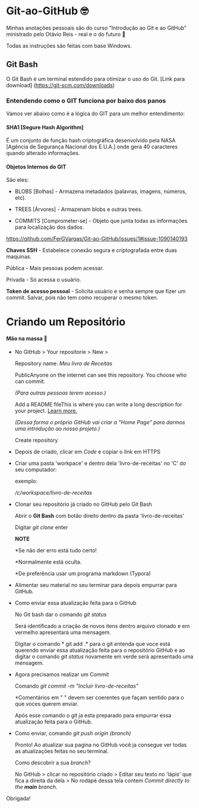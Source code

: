 # Git-ao-GitHub 🤓

Minhas anotações pessoais são do curso "Introdução ao Git e ao GitHub" ministrado pelo Otávio Reis - real e o do futuro 🤭

Todas as instruções são feitas com base Windows.


## Git Bash

O Git Bash é um terminal estendido para otimizar o uso do Git.
[Link para download] (https://git-scm.com/downloads)

### Entendendo como o GIT funciona por baixo dos panos

Vamos ver abaixo como é a lógica do GIT para um melhor entendimento:

#### SHA1 [Segure Hash Algorithm]  

 É um conjunto de função hash criptográfica desenvolvido pela NASA [Agência de Segurança Nacional dos E.U.A.] onde gera 40 caracteres quando alterado informações. 

 #### Objetos Internos do GIT

 São eles:

* BLOBS [Bolhas] - Armazena metadados (palavras, imagens, números, etc). 
 
* TREES [Árvores] - Armazenam blobs e outras trees. 
 
* COMMITS [Comprometer-se] - Objeto que junta todas as informações para localização dos dados.



https://github.com/FerGVargas/Git-ao-GitHub/issues/1#issue-1090140193



**Chaves SSH** - Estabelece conexão segura e criptografada entre duas maquinas.

Pública - Mais pessoas podem acessar.

Privada - Só acessa o usuário.



**Token de acesso pessoal** - Solicita usuário e senha sempre que fizer um commit. Salvar, pois não tem como recuperar o mesmo token.





# Criando um Repositório

#### **Mão na massa** :muscle:



* No GitHub > Your repositorie > New > 

  Repository name: *Meu livro de Receitas*

  PublicAnyone on the internet can see this repository. You choose who can commit.

  *(Para outras pessoas terem acesso.)*

  Add a README fileThis is where you can write a long description for your project. [Learn more.](https://docs.github.com/github/creating-cloning-and-archiving-repositories/about-readmes)

  *(Dessa forma o próprio GitHub vai criar a "Home Page" para darmos uma introdução ao nosso projeto.)*

  Create repository

   

* Depois de criado, clicar em *Code* e copiar o link em  HTTPS

* Criar uma pasta 'workpace'  e dentro dela 'livro-de-receitas' no 'C' do seu computador:

  exemplo: 

  */c/workspace/livro-de-receitas*

* Clonar seu repositório já criado no GitHub pelo Git Bash

  Abrir o **Git Bash** com botão direito dentro da pasta 'livro-de-receitas' 

  Digitar *git clone* enter

  

  **NOTE**

  *Se não der erro está tudo certo!

  *Normalmente está oculta.

  *De preferência usar um programa markdown (Typora)

  

* Alimentar seu material no seu terminar para depois empurrar para GitHub.

* Como enviar essa atualização feita para o GitHub 

  No Git bash dar o comando *git status*

  Será identificado a criação de novos itens dentro arquivo clonado e em vermelho apresentará uma mensagem.

  Digitar o comando * git add .* para o git entenda que voce está querendo enviar essa atualização feita para o repositório GitHub e ao digitar o comando *git status* novamente em verde será apresentado uma mensagem. 

* Agora precisamos realizar um Commit 

  Comando *git commit -m "Incluir livro-de-receitas"* 

  *Comentários em " " devem ser coerentes que façam sentido para o que voces querem enviar.

  Após esse comando o git ja esta preparado para empurrar essa atualização feita para o GitHub.

   

* Como enviar, comando *git push origin (branch)*

  Pronto! Ao atualizar sua pagina no GitHub você ja consegue ver todas as atualizações feitas no seu terminal. 

  Como descobrir a sua *branch*?

  No GitHub > clicar no repositório criado > Editar seu texto no 'lápis' que fica a direita da dela > No rodapé dessa tela contem  *Commit directly to the **main** branch*.

  

 
Obrigada!


 





